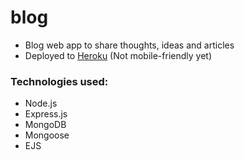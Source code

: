 # blog
  * Blog web app to share thoughts, ideas and articles
  * Deployed to <a href="https://blog-mania.herokuapp.com/blogs" target="_blank" >Heroku</a> (Not mobile-friendly yet)

### Technologies used:
 * Node.js
 * Express.js
 * MongoDB
 * Mongoose
 * EJS
